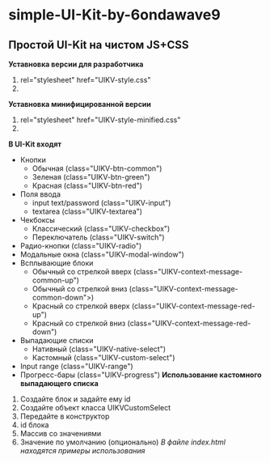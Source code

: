 # simple-UI-Kit-by-6ondawave9
## Простой UI-Kit на чистом JS+CSS
**Уставновка версии для разработчика**
1. rel="stylesheet" href="UIKV-style.css"
2. <script src="UIKV-script.js"></script>
**Уставновка минифицированной версии**
1. rel="stylesheet" href="UIKV-style-minified.css"
2. <script src="UIKV-script-minified.js"></script>
**В UI-Kit входят**
- Кнопки
  - Обычная (class="UIKV-btn-common")
  - Зеленая (class="UIKV-btn-green")
  - Красная (class="UIKV-btn-red")
- Поля ввода
  - input text/password (class="UIKV-input")
  - textarea (class="UIKV-textarea")
- Чекбоксы
  - Классический (class="UIKV-checkbox")
  - Переключатель (class="UIKV-switch")
 - Радио-кнопки (class="UIKV-radio")
 - Модальные окна (class="UIKV-modal-window")
- Всплывающие блоки
  - Обычный со стрелкой вверх (class="UIKV-context-message-common-up")
  - Обычный со стрелкой вниз (class="UIKV-context-message-common-down">)
  - Красный со стрелкой вверх (class="UIKV-context-message-red-up")
  - Красный со стрелкой вниз (class="UIKV-context-message-red-down")
- Выпадающие списки
  - Нативный (class="UIKV-native-select")
  - Кастомный (class="UIKV-custom-select")
- Input range (class="UIKV-range")
- Прогресс-бары (class="UIKV-progress")
**Использование кастомного выпадающего списка**
1. Создайте блок и задайте ему id
2. Создайте объект класса UIKVCustomSelect
3. Передайте в конструктор 
  1. id блока
  2. Массив со значениями
  3. Значение по умолчанию (опционально)
*В файле index.html находятся примеры использования*
